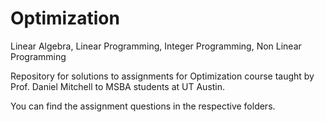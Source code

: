 # Optimization
Linear Algebra, Linear Programming, Integer Programming, Non Linear Programming


Repository for solutions to assignments for Optimization course taught by Prof. Daniel Mitchell to MSBA students at UT Austin.

You can find the assignment questions in the respective folders.
